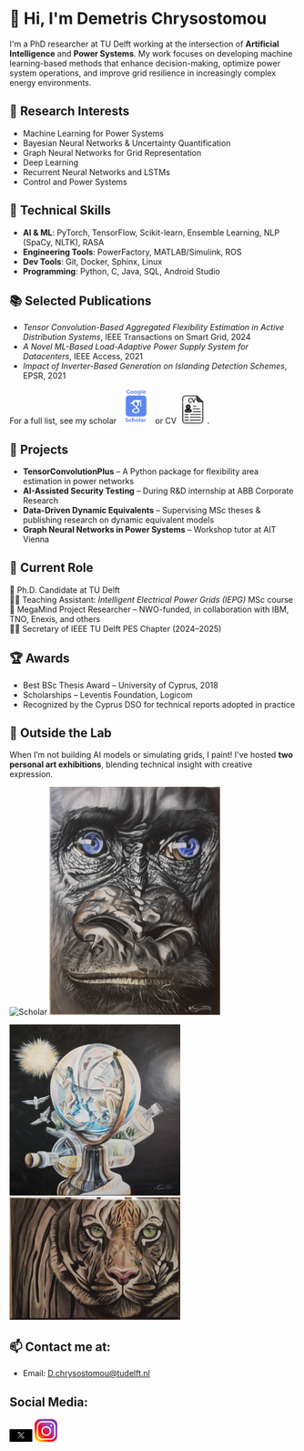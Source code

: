 
# 👋 Hi, I'm Demetris Chrysostomou

I'm a PhD researcher at TU Delft working at the intersection of **Artificial Intelligence** and **Power Systems**. My work focuses on developing machine learning-based methods that enhance decision-making, optimize power system operations, and improve grid resilience in increasingly complex energy environments.

## 🔬 Research Interests
- Machine Learning for Power Systems  
- Bayesian Neural Networks & Uncertainty Quantification  
- Graph Neural Networks for Grid Representation  
- Deep Learning
- Recurrent Neural Networks and LSTMs  
- Control and Power Systems  

## 🧠 Technical Skills
- **AI & ML**: PyTorch, TensorFlow, Scikit-learn, Ensemble Learning, NLP (SpaCy, NLTK), RASA  
- **Engineering Tools**: PowerFactory, MATLAB/Simulink, ROS  
- **Dev Tools**: Git, Docker, Sphinx, Linux  
- **Programming**: Python, C, Java, SQL, Android Studio  

## 📚 Selected Publications
- *Tensor Convolution-Based Aggregated Flexibility Estimation in Active Distribution Systems*, IEEE Transactions on Smart Grid, 2024  
- *A Novel ML-Based Load-Adaptive Power Supply System for Datacenters*, IEEE Access, 2021  
- *Impact of Inverter-Based Generation on Islanding Detection Schemes*, EPSR, 2021  

For a full list, see my scholar <a href="https://scholar.google.com/citations?user=dvzS94wAAAAJ&hl=en" target="_blank"><img src="https://raw.githubusercontent.com/Demetris-Ch/Demetris-Ch/master/contain/scholar_g.png" alt="Scholar" width="60"></a> or CV <a href="https://scholar.google.com/citations?user=dvzS94wAAAAJ&hl=en" target="_blank"><img src="https://raw.githubusercontent.com/Demetris-Ch/Demetris-Ch/master/contain/cv.png" alt="Scholar" width="50"></a>.

## 🧪 Projects
- **TensorConvolutionPlus** – A Python package for flexibility area estimation in power networks  
- **AI-Assisted Security Testing** – During R&D internship at ABB Corporate Research  
- **Data-Driven Dynamic Equivalents** – Supervising MSc theses & publishing research on dynamic equivalent models  
- **Graph Neural Networks in Power Systems** – Workshop tutor at AIT Vienna

## 🌱 Current Role
📍 Ph.D. Candidate at TU Delft  
👨‍🏫 Teaching Assistant: *Intelligent Electrical Power Grids (IEPG)* MSc course  
🔬 MegaMind Project Researcher – NWO-funded, in collaboration with IBM, TNO, Enexis, and others  
🧑‍🔬 Secretary of IEEE TU Delft PES Chapter (2024–2025)

## 🏆 Awards
- Best BSc Thesis Award – University of Cyprus, 2018  
- Scholarships – Leventis Foundation, Logicom  
- Recognized by the Cyprus DSO for technical reports adopted in practice

## 🎨 Outside the Lab
When I’m not building AI models or simulating grids, I paint! I've hosted **two personal art exhibitions**, blending technical insight with creative expression.

<img src="https://raw.githubusercontent.com/Demetris-Ch/Demetris-Ch/master/contain/Ideas_never_die.jpg" alt="Scholar" width="300"> <img src="https://raw.githubusercontent.com/Demetris-Ch/Demetris-Ch/master/contain/Gorilla.png" alt="Scholar" width="300">

<img src="https://raw.githubusercontent.com/Demetris-Ch/Demetris-Ch/master/contain/Warming.png" alt="Scholar" width="300"> <img src="https://raw.githubusercontent.com/Demetris-Ch/Demetris-Ch/master/contain/Tiger.png" alt="Scholar" width="300">

## 📫 Contact me at:  
- Email: D.chrysostomou@tudelft.nl  

## Social Media: 
<a href="https://x.com/DemetrisChryso1" target="_blank"><img src="https://raw.githubusercontent.com/Demetris-Ch/Demetris-Ch/master/contain/Xlogo.png" alt="Twitter" width="40"></a>
<a href="https://www.instagram.com/demetris_chrysostomou/" target="_blank"><img src="https://raw.githubusercontent.com/Demetris-Ch/Demetris-Ch/master/contain/insta.png" alt="Instagram" width="40"></a>




